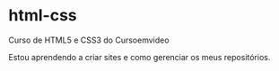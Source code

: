 # html-css
 Curso de HTML5 e CSS3 do Cursoemvideo

Estou aprendendo a criar sites e como gerenciar os meus repositórios.